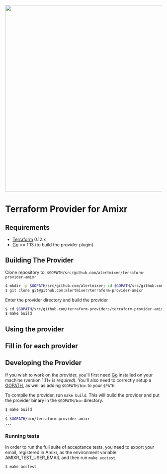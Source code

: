 <img src="https://cdn.rawgit.com/hashicorp/terraform-website/master/content/source/assets/images/logo-hashicorp.svg" width="600px">

Terraform Provider for Amixr
=============================

Requirements
------------

-	[Terraform](https://www.terraform.io/downloads.html) 0.12.x
-	[Go](https://golang.org/doc/install) >= 1.13 (to build the provider plugin)

Building The Provider
---------------------

Clone repository to: `$GOPATH/src/github.com/alertmixer/terraform-provider-amixr`

```sh
$ mkdir -p $GOPATH/src/github.com/alertmixer; cd $GOPATH/src/github.com/alertmixer
$ git clone git@github.com:alertmixer/terraform-provider-amixr
```

Enter the provider directory and build the provider

```sh
$ cd $GOPATH/src/github.com/terraform-providers/terraform-provider-amixr
$ make build
```

Using the provider
----------------------
## Fill in for each provider

Developing the Provider
---------------------------

If you wish to work on the provider, you'll first need [Go](http://www.golang.org) installed on your machine (version 1.11+ is *required*). You'll also need to correctly setup a [GOPATH](http://golang.org/doc/code.html#GOPATH), as well as adding `$GOPATH/bin` to your `$PATH`.

To compile the provider, run `make build`. This will build the provider and put the provider binary in the `$GOPATH/bin` directory.

```sh
$ make build
...
$ $GOPATH/bin/terraform-provider-amixr
...
```

### Running tests
In order to run the full suite of acceptance tests, you need to export your email, registered in Amixr,
as the environment variable AMIXR_TEST_USER_EMAIL and then run `make acctest`.
```sh
$ make acctest
```